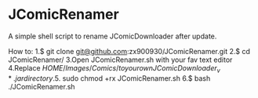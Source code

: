 JComicRenamer
=============

A simple shell script to rename JComicDownloader after update.

How to:
1.$ git clone git@github.com:zx900930/JComicRenamer.git
2.$ cd JComicRenamer/
3.Open JComicRenamer.sh with your fav text editor
4.Replace $HOME/Images/Comics/ to your own JComicDownloader_v*.jar directory.
5.$ sudo chmod +rx JComicRenamer.sh
6.$ bash ./JComicRenamer.sh
